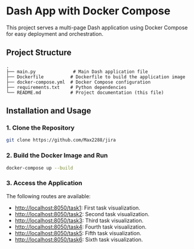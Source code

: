 # Dash App with Docker Compose

This project serves a multi-page Dash application using Docker Compose for easy deployment and orchestration.

## Project Structure

```
.
├── main.py              # Main Dash application file
├── Dockerfile          # Dockerfile to build the application image
├── docker-compose.yml  # Docker Compose configuration
├── requirements.txt    # Python dependencies
└── README.md           # Project documentation (this file)
```

## Installation and Usage

### 1. Clone the Repository
```bash
git clone https://github.com/Max2288/jira
```

### 2. Build the Docker Image and Run
```bash
docker-compose up --build
```

### 3. Access the Application

The following routes are available:
- [http://localhost:8050/task1](http://localhost:8050/task1): First task visualization.
- [http://localhost:8050/task2](http://localhost:8050/task2): Second task visualization.
- [http://localhost:8050/task3](http://localhost:8050/task3): Third task visualization.
- [http://localhost:8050/task4](http://localhost:8050/task4): Fourth task visualization.
- [http://localhost:8050/task5](http://localhost:8050/task5): Fifth task visualization.
- [http://localhost:8050/task6](http://localhost:8050/task6): Sixth task visualization.

